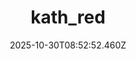 ---
title: "kath_red"
description: ""
image: "/uploads/photos/1761814372458-kath_red.webp"
thumbnail: "/uploads/photos/1761814372458-kath_red-thumb.webp"
width: 4000
height: 6000
featured: false
date: 2025-10-30T08:52:52.460Z
order: 0
---